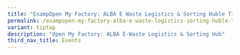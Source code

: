 ```yaml
---
title: "ExampOpen My Factory: ALBA E Waste Logistics & Sorting Huble Title"
permalink: /exampopen-my-factory-alba-e-waste-logistics-sorting-huble-title/
variant: tiptap
description: "Open My Factory: ALBA E-Waste Logistics & Sorting Hub"
third_nav_title: Events
---
```

